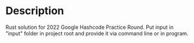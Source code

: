 # Description

Rust solution for 2022 Google Hashcode Practice Round.
Put input in "input" folder in project root and provide it via command line
or in program.
